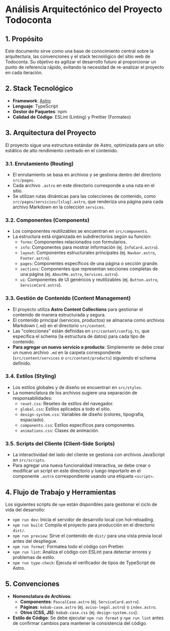 # Análisis Arquitectónico del Proyecto Todoconta

## 1. Propósito

Este documento sirve como una base de conocimiento central sobre la arquitectura, las convenciones y el stack tecnológico del sitio web de Todoconta. Su objetivo es agilizar el desarrollo futuro al proporcionar un punto de referencia rápido, evitando la necesidad de re-analizar el proyecto en cada iteración.

## 2. Stack Tecnológico

- **Framework**: [Astro](https://astro.build/)
- **Lenguaje**: TypeScript
- **Gestor de Paquetes**: npm
- **Calidad de Código**: ESLint (Linting) y Prettier (Formateo)

## 3. Arquitectura del Proyecto

El proyecto sigue una estructura estándar de Astro, optimizada para un sitio estático de alto rendimiento centrado en el contenido.

### 3.1. Enrutamiento (Routing)

- El enrutamiento se basa en archivos y se gestiona dentro del directorio `src/pages`.
- Cada archivo `.astro` en este directorio corresponde a una ruta en el sitio.
- Se utilizan rutas dinámicas para las colecciones de contenido, como `src/pages/servicios/[slug].astro`, que renderiza una página para cada archivo Markdown en la colección `services`.

### 3.2. Componentes (Components)

- Los componentes reutilizables se encuentran en `src/components`.
- La estructura está organizada en subdirectorios según su función:
  - `forms`: Componentes relacionados con formularios.
  - `info`: Componentes para mostrar información (ej. `InfoCard.astro`).
  - `layout`: Componentes estructurales principales (ej. `Navbar.astro`, `Footer.astro`).
  - `pages`: Componentes específicos de una página o sección grande.
  - `sections`: Componentes que representan secciones completas de una página (ej. `AboutMe.astro`, `Services.astro`).
  - `ui`: Componentes de UI genéricos y reutilizables (ej. `Button.astro`, `ServiceCard.astro`).

### 3.3. Gestión de Contenido (Content Management)

- El proyecto utiliza **Astro Content Collections** para gestionar el contenido de manera estructurada y segura.
- El contenido principal (servicios, productos) se almacena como archivos Markdown (`.md`) en el directorio `src/content`.
- Las "colecciones" están definidas en `src/content/config.ts`, que especifica el schema (la estructura de datos) para cada tipo de contenido.
- **Para agregar un nuevo servicio o producto**: Simplemente se debe crear un nuevo archivo `.md` en la carpeta correspondiente (`src/content/services` o `src/content/products`) siguiendo el schema definido.

### 3.4. Estilos (Styling)

- Los estilos globales y de diseño se encuentran en `src/styles`.
- La nomenclatura de los archivos sugiere una separación de responsabilidades:
  - `reset.css`: Reseteo de estilos del navegador.
  - `global.css`: Estilos aplicados a todo el sitio.
  - `design-system.css`: Variables de diseño (colores, tipografía, espaciado).
  - `components.css`: Estilos específicos para componentes.
  - `animations.css`: Clases de animación.

### 3.5. Scripts del Cliente (Client-Side Scripts)

- La interactividad del lado del cliente se gestiona con archivos JavaScript en `src/scripts`.
- Para agregar una nueva funcionalidad interactiva, se debe crear o modificar un script en este directorio y luego importarlo en el componente `.astro` correspondiente usando una etiqueta `<script>`.

## 4. Flujo de Trabajo y Herramientas

Los siguientes scripts de `npm` están disponibles para gestionar el ciclo de vida del desarrollo:

- `npm run dev`: Inicia el servidor de desarrollo local con hot-reloading.
- `npm run build`: Compila el proyecto para producción en el directorio `dist/`.
- `npm run preview`: Sirve el contenido de `dist/` para una vista previa local antes del despliegue.
- `npm run format`: Formatea todo el código con Prettier.
- `npm run lint`: Analiza el código con ESLint para detectar errores y problemas de estilo.
- `npm run type-check`: Ejecuta el verificador de tipos de TypeScript de Astro.

## 5. Convenciones

- **Nomenclatura de Archivos**:
  - **Componentes**: `PascalCase.astro` (ej. `ServiceCard.astro`).
  - **Páginas**: `kebab-case.astro` (ej. `aviso-legal.astro`) o `index.astro`.
  - **Otros (CSS, JS)**: `kebab-case.css` (ej. `design-system.css`).
- **Estilo de Código**: Se debe ejecutar `npm run format` y `npm run lint` antes de confirmar cambios para mantener la consistencia del código.
